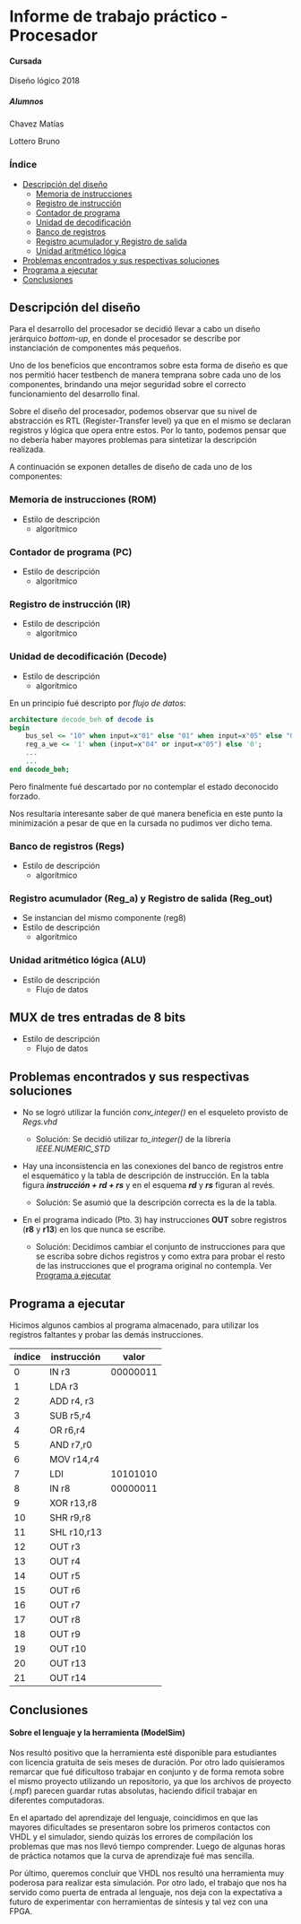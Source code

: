 # Informe de trabajo práctico - Procesador
#### Cursada
Diseño lógico 2018

##### Alumnos
Chavez Matías

Lottero Bruno

### Índice

 - [Descripción del diseño](#descripción-del-diseño)
	 - [Memoria de instrucciones](#memoria-de-instrucciones-rom)
	 - [Registro de instrucción](#registro-de-instrucción-ir)
	 - [Contador de programa](#contador-de-programa-pc)
	 - [Unidad de decodificación](#unidad-de-decodificación-decode)
	 - [Banco de registros](#banco-de-registros-regs)
	 - [Registro acumulador y Registro de salida](#registro-acumulador-reg_a-y-registro-de-salida-reg_out)
	 - [Unidad aritmético lógica](#unidad-aritmético-lógica-alu)
 - [Problemas encontrados y sus respectivas soluciones](#problemas-encontrados-y-sus-respectivas-soluciones)
 - [Programa a ejecutar](#programa-a-ejecutar)
 - [Conclusiones](#conclusiones)

## Descripción del diseño

Para el desarrollo del procesador se decidió llevar a cabo un diseño jerárquico *bottom-up*, en donde el procesador se describe por instanciación de componentes más pequeños. 

Uno de los beneficios que encontramos sobre esta forma de diseño es que nos permitió hacer testbench de manera temprana sobre cada uno de los componentes, brindando una mejor seguridad sobre el correcto funcionamiento del desarrollo final.

Sobre el diseño del procesador, podemos observar que su nivel de abstracción es RTL (Register-Transfer level) ya que en el mismo se declaran registros y lógica que opera entre estos. Por lo tanto, podemos pensar que no debería haber mayores problemas para sintetizar la descripción realizada.

A continuación se exponen detalles de diseño de cada uno de los componentes:

### Memoria de instrucciones (ROM)

 - Estilo de descripción
	 - algorítmico

### Contador de programa (PC)

 - Estilo de descripción
	 - algorítmico

### Registro de instrucción (IR)

 - Estilo de descripción
	 - algorítmico

### Unidad de decodificación (Decode)

 - Estilo de descripción
	 - algorítmico

En un principio fué descripto por *flujo de datos*:

```vhdl
architecture decode_beh of decode is
begin
	bus_sel <= "10" when input=x"01" else "01" when input=x"05" else "00";
	reg_a_we <= '1' when (input=x"04" or input=x"05") else '0';
	...
	...
end decode_beh;
```
Pero finalmente fué descartado por no contemplar el estado deconocido forzado.

Nos resultaría interesante saber de qué manera beneficia en este punto la minimización a pesar de que en la cursada no pudimos ver dicho tema.

### Banco de registros (Regs)

 - Estilo de descripción
	 - algorítmico

### Registro acumulador (Reg_a) y Registro de salida (Reg_out)
 
 - Se instancian del mismo componente (reg8) 
 - Estilo de descripción
	 - algorítmico

### Unidad aritmético lógica (ALU)

 - Estilo de descripción
	 - Flujo de datos
	 
## MUX de tres entradas de 8 bits

- Estilo de descripción
	 - Flujo de datos 

## Problemas encontrados y sus respectivas soluciones

 - No se logró utilizar la función *conv_integer()* en el esqueleto provisto de *Regs.vhd*
	 - Solución: Se decidió utilizar *to_integer()* de la librería *IEEE.NUMERIC_STD*

 - Hay una inconsistencia en las conexiones del banco de registros entre el esquemático y la tabla de descripción de instrucción. En la tabla figura ***instrucción + rd + rs*** y en el esquema ***rd*** y ***rs*** figuran al revés.
	 - Solución: Se asumió que la descripción correcta es la de la tabla.

 - En el programa indicado (Pto. 3) hay instrucciones **OUT** sobre registros (**r8** y **r13**) en los que nunca se escribe.
	 - Solución: Decidimos cambiar el conjunto de instrucciones para que se escriba sobre dichos registros y como extra para probar el resto de las instrucciones que el programa original no contempla. Ver [Programa a ejecutar](#programa-a-ejecutar)

## Programa a ejecutar

Hicimos algunos cambios al programa almacenado, para utilizar los registros faltantes y probar las demás instrucciones.

| índice | instrucción | valor |
|--|--|--|
| 0 | IN r3 | 00000011 |
| 1 | LDA r3 | |
| 2 | ADD r4, r3 |
| 3 | SUB r5,r4 |
| 4 | OR r6,r4 |
| 5 | AND r7,r0 |
| 6 | MOV r14,r4 |
| 7 | LDI | 10101010 |
| 8 | IN r8 | 00000011 |
| 9 | XOR r13,r8 |
| 10 | SHR r9,r8 |
| 11 | SHL r10,r13 |
| 12 | OUT r3 |
| 13 | OUT r4 |
| 14 | OUT r5 |
| 15 | OUT r6 |
| 16 | OUT r7 |
| 17 | OUT r8 |
| 18 | OUT r9 |
| 19 | OUT r10 |
| 20 | OUT r13 |
| 21 | OUT r14 |

## Conclusiones

#### Sobre el lenguaje y la herramienta (ModelSim)
Nos resultó positivo que la herramienta esté disponible para estudiantes con licencia gratuita de seis meses de duración. Por otro lado quisieramos remarcar que fué dificultoso trabajar en conjunto y de forma remota sobre el mismo proyecto utilizando un repositorio, ya que los archivos de proyecto (.mpf) parecen guardar rutas absolutas, haciendo dificil trabajar en diferentes computadoras.

En el apartado del aprendizaje del lenguaje, coincidimos en que las mayores dificultades se presentaron sobre los primeros contactos con VHDL y el simulador, siendo quizás los errores de compilación los problemas que mas nos llevó tiempo comprender. Luego de algunas horas de práctica notamos que la curva de aprendizaje fué mas sencilla.

Por último, queremos concluír que VHDL nos resultó una herramienta muy poderosa para realizar esta simulación. Por otro lado, el trabajo que nos ha servido como puerta de entrada al lenguaje, nos deja con la expectativa a futuro de experimentar con herramientas de síntesis y tal vez con una FPGA.

